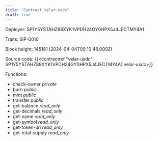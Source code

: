 ```yaml
---
title: "Contract velar-usdc"
draft: true
---
```

Deployer: SP1Y5YSTAHZ88XYK1VPDH24GY0HPX5J4JECTMY4A1

Traits:
 SIP-0010



Block height: 145181 (2024-04-04T09:10:46.000Z)

Source code: {{<contractref "velar-usdc" SP1Y5YSTAHZ88XYK1VPDH24GY0HPX5J4JECTMY4A1 velar-usdc>}}

Functions:

* check-owner _private_
* burn _public_
* mint _public_
* transfer _public_
* get-balance _read_only_
* get-decimals _read_only_
* get-name _read_only_
* get-symbol _read_only_
* get-token-uri _read_only_
* get-total-supply _read_only_
